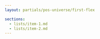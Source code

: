```yaml
---
layout: partials/pos-universe/first-flex

sections:
  - lists/item-1.md
  - lists/item-2.md
---
```

